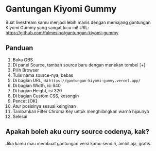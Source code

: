# Gantungan Kiyomi Gummy
Buat livestream kamu menjadi lebih manis dengan memajang gantungan Kiyomi Gummy yang sangat lucu ini!
URL: https://github.com/falmesino/gantungan-kiyomi-gummy

## Panduan
1. Buka OBS
2. Di panel Source, tambah source baru dengan menekan tombol [+]
3. Pilih Browser
4. Tulis nama source-nya, bebas
5. Di bagian URL, isi `https://gantungan-kiyomi-gummy.vercel.app/`
6. Di bagian Width, isi 640
7. Di bagian Height, isi 320
8. Di bagian Custom CSS, kosongin
9. Pencet [OK]
10. Atur posisinya sesuai keinginan
11. Tambahkan Filter Chroma Key untuk menghilangkan warna hijaunya
12. Selesai

## Apakah boleh aku curry source codenya, kak?
Jika kamu mau membuat gantungan versi kamu sendiri, ambil aja, gratis.